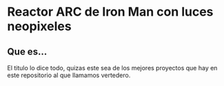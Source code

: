 # Reactor ARC de Iron Man con luces neopixeles

## Que es...
El titulo lo dice todo, quizas este sea de los mejores proyectos que hay en este repositorio al que llamamos vertedero.
